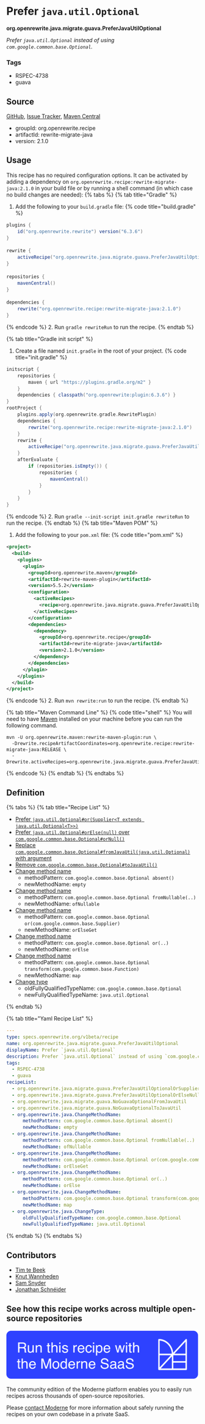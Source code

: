 # Prefer `java.util.Optional`

**org.openrewrite.java.migrate.guava.PreferJavaUtilOptional**

_Prefer `java.util.Optional` instead of using `com.google.common.base.Optional`._

### Tags

* RSPEC-4738
* guava

## Source

[GitHub](https://github.com/openrewrite/rewrite-migrate-java/blob/main/src/main/resources/META-INF/rewrite/no-guava.yml), [Issue Tracker](https://github.com/openrewrite/rewrite-migrate-java/issues), [Maven Central](https://central.sonatype.com/artifact/org.openrewrite.recipe/rewrite-migrate-java/2.1.0/jar)

* groupId: org.openrewrite.recipe
* artifactId: rewrite-migrate-java
* version: 2.1.0


## Usage

This recipe has no required configuration options. It can be activated by adding a dependency on `org.openrewrite.recipe:rewrite-migrate-java:2.1.0` in your build file or by running a shell command (in which case no build changes are needed): 
{% tabs %}
{% tab title="Gradle" %}
1. Add the following to your `build.gradle` file:
{% code title="build.gradle" %}
```groovy
plugins {
    id("org.openrewrite.rewrite") version("6.3.6")
}

rewrite {
    activeRecipe("org.openrewrite.java.migrate.guava.PreferJavaUtilOptional")
}

repositories {
    mavenCentral()
}

dependencies {
    rewrite("org.openrewrite.recipe:rewrite-migrate-java:2.1.0")
}
```
{% endcode %}
2. Run `gradle rewriteRun` to run the recipe.
{% endtab %}

{% tab title="Gradle init script" %}
1. Create a file named `init.gradle` in the root of your project.
{% code title="init.gradle" %}
```groovy
initscript {
    repositories {
        maven { url "https://plugins.gradle.org/m2" }
    }
    dependencies { classpath("org.openrewrite:plugin:6.3.6") }
}
rootProject {
    plugins.apply(org.openrewrite.gradle.RewritePlugin)
    dependencies {
        rewrite("org.openrewrite.recipe:rewrite-migrate-java:2.1.0")
    }
    rewrite {
        activeRecipe("org.openrewrite.java.migrate.guava.PreferJavaUtilOptional")
    }
    afterEvaluate {
        if (repositories.isEmpty()) {
            repositories {
                mavenCentral()
            }
        }
    }
}
```
{% endcode %}
2. Run `gradle --init-script init.gradle rewriteRun` to run the recipe.
{% endtab %}
{% tab title="Maven POM" %}
1. Add the following to your `pom.xml` file:
{% code title="pom.xml" %}
```xml
<project>
  <build>
    <plugins>
      <plugin>
        <groupId>org.openrewrite.maven</groupId>
        <artifactId>rewrite-maven-plugin</artifactId>
        <version>5.5.2</version>
        <configuration>
          <activeRecipes>
            <recipe>org.openrewrite.java.migrate.guava.PreferJavaUtilOptional</recipe>
          </activeRecipes>
        </configuration>
        <dependencies>
          <dependency>
            <groupId>org.openrewrite.recipe</groupId>
            <artifactId>rewrite-migrate-java</artifactId>
            <version>2.1.0</version>
          </dependency>
        </dependencies>
      </plugin>
    </plugins>
  </build>
</project>
```
{% endcode %}
2. Run `mvn rewrite:run` to run the recipe.
{% endtab %}

{% tab title="Maven Command Line" %}
{% code title="shell" %}
You will need to have [Maven](https://maven.apache.org/download.cgi) installed on your machine before you can run the following command.

```shell
mvn -U org.openrewrite.maven:rewrite-maven-plugin:run \
  -Drewrite.recipeArtifactCoordinates=org.openrewrite.recipe:rewrite-migrate-java:RELEASE \
  -Drewrite.activeRecipes=org.openrewrite.java.migrate.guava.PreferJavaUtilOptional
```
{% endcode %}
{% endtab %}
{% endtabs %}

## Definition

{% tabs %}
{% tab title="Recipe List" %}
* [Prefer `java.util.Optional#or(Supplier<T extends java.util.Optional<T>>)`](../../../java/migrate/guava/preferjavautiloptionalorsupplier.md)
* [Prefer `java.util.Optional#orElse(null)` over `com.google.common.base.Optional#orNull()`](../../../java/migrate/guava/preferjavautiloptionalorelsenull.md)
* [Replace `com.google.common.base.Optional#fromJavaUtil(java.util.Optional)` with argument](../../../java/migrate/guava/noguavaoptionalfromjavautil.md)
* [Remove `com.google.common.base.Optional#toJavaUtil()`](../../../java/migrate/guava/noguavaoptionaltojavautil.md)
* [Change method name](../../../java/changemethodname.md)
  * methodPattern: `com.google.common.base.Optional absent()`
  * newMethodName: `empty`
* [Change method name](../../../java/changemethodname.md)
  * methodPattern: `com.google.common.base.Optional fromNullable(..)`
  * newMethodName: `ofNullable`
* [Change method name](../../../java/changemethodname.md)
  * methodPattern: `com.google.common.base.Optional or(com.google.common.base.Supplier)`
  * newMethodName: `orElseGet`
* [Change method name](../../../java/changemethodname.md)
  * methodPattern: `com.google.common.base.Optional or(..)`
  * newMethodName: `orElse`
* [Change method name](../../../java/changemethodname.md)
  * methodPattern: `com.google.common.base.Optional transform(com.google.common.base.Function)`
  * newMethodName: `map`
* [Change type](../../../java/changetype.md)
  * oldFullyQualifiedTypeName: `com.google.common.base.Optional`
  * newFullyQualifiedTypeName: `java.util.Optional`

{% endtab %}

{% tab title="Yaml Recipe List" %}
```yaml
---
type: specs.openrewrite.org/v1beta/recipe
name: org.openrewrite.java.migrate.guava.PreferJavaUtilOptional
displayName: Prefer `java.util.Optional`
description: Prefer `java.util.Optional` instead of using `com.google.common.base.Optional`.
tags:
  - RSPEC-4738
  - guava
recipeList:
  - org.openrewrite.java.migrate.guava.PreferJavaUtilOptionalOrSupplier
  - org.openrewrite.java.migrate.guava.PreferJavaUtilOptionalOrElseNull
  - org.openrewrite.java.migrate.guava.NoGuavaOptionalFromJavaUtil
  - org.openrewrite.java.migrate.guava.NoGuavaOptionalToJavaUtil
  - org.openrewrite.java.ChangeMethodName:
      methodPattern: com.google.common.base.Optional absent()
      newMethodName: empty
  - org.openrewrite.java.ChangeMethodName:
      methodPattern: com.google.common.base.Optional fromNullable(..)
      newMethodName: ofNullable
  - org.openrewrite.java.ChangeMethodName:
      methodPattern: com.google.common.base.Optional or(com.google.common.base.Supplier)
      newMethodName: orElseGet
  - org.openrewrite.java.ChangeMethodName:
      methodPattern: com.google.common.base.Optional or(..)
      newMethodName: orElse
  - org.openrewrite.java.ChangeMethodName:
      methodPattern: com.google.common.base.Optional transform(com.google.common.base.Function)
      newMethodName: map
  - org.openrewrite.java.ChangeType:
      oldFullyQualifiedTypeName: com.google.common.base.Optional
      newFullyQualifiedTypeName: java.util.Optional

```
{% endtab %}
{% endtabs %}

## Contributors
* [Tim te Beek](mailto:tim@moderne.io)
* [Knut Wannheden](mailto:knut@moderne.io)
* [Sam Snyder](mailto:sam@moderne.io)
* [Jonathan Schnéider](mailto:jkschneider@gmail.com)


## See how this recipe works across multiple open-source repositories

[![Moderne Link Image](/.gitbook/assets/ModerneRecipeButton.png)](https://app.moderne.io/recipes/org.openrewrite.java.migrate.guava.PreferJavaUtilOptional)

The community edition of the Moderne platform enables you to easily run recipes across thousands of open-source repositories.

Please [contact Moderne](https://moderne.io/product) for more information about safely running the recipes on your own codebase in a private SaaS.
